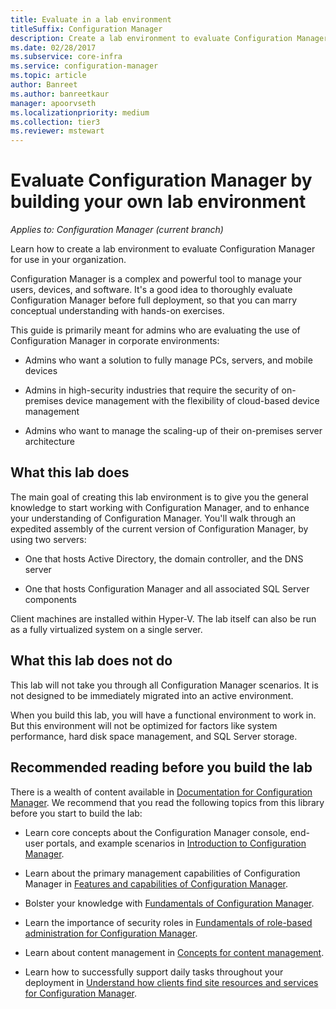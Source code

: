 ```yaml
---
title: Evaluate in a lab environment
titleSuffix: Configuration Manager
description: Create a lab environment to evaluate Configuration Manager for use in your organization.
ms.date: 02/28/2017
ms.subservice: core-infra
ms.service: configuration-manager
ms.topic: article
author: Banreet
ms.author: banreetkaur
manager: apoorvseth
ms.localizationpriority: medium
ms.collection: tier3
ms.reviewer: mstewart
---
```

# Evaluate Configuration Manager by building your own lab environment

*Applies to: Configuration Manager (current branch)*

 Learn how to create a lab environment to evaluate Configuration Manager for use in your organization.

 Configuration Manager is a complex and powerful tool to manage your users, devices, and software. It's a good idea to thoroughly evaluate Configuration Manager before full deployment, so that you can marry conceptual understanding with hands-on exercises.

 This guide is primarily meant for admins who are evaluating the use of Configuration Manager in corporate environments:

-   Admins who want a solution to fully manage PCs, servers, and mobile devices

-   Admins in high-security industries that require the security of on-premises device management with the flexibility of cloud-based device management

-   Admins who want to manage the scaling-up of their on-premises server architecture

## What this lab does
 The main goal of creating this lab environment is to give you the general knowledge to start working with Configuration Manager, and to enhance your understanding of Configuration Manager. You'll walk through an expedited assembly of the current version of Configuration Manager, by using two servers:

-   One that hosts Active Directory, the domain controller, and the DNS server

-   One that hosts Configuration Manager and all associated SQL Server components

Client machines are installed within Hyper-V. The lab itself can also be run as a fully virtualized system on a single server.

## What this lab does not do
 This lab will not take you through all Configuration Manager scenarios. It is not designed to be immediately migrated into an active environment.

 When you build this lab, you will have a functional environment to work in. But this environment will not be optimized for factors like system performance, hard disk space management, and SQL Server storage.

##  <a name="BKMK_EvalRec"></a> Recommended reading before you build the lab
 There is a wealth of content available in [Documentation for Configuration Manager](/sccm/). We recommend that you read the following topics from this library before you start to build the lab:

-   Learn core concepts about the Configuration Manager console, end-user portals, and example scenarios in [Introduction to Configuration Manager](../../core/understand/introduction.md).

-   Learn about the primary management capabilities of Configuration Manager in [Features and capabilities of Configuration Manager](../../core/plan-design/changes/features-and-capabilities.md).

-   Bolster your knowledge with [Fundamentals of Configuration Manager](../../core/understand/fundamentals.md).

-   Learn the importance of security roles in [Fundamentals of role-based administration for Configuration Manager](../../core/understand/fundamentals-of-role-based-administration.md).

-   Learn about content management in [Concepts for content management](../../core/plan-design/hierarchy/fundamental-concepts-for-content-management.md).

-   Learn how to successfully support daily tasks throughout your deployment in [Understand how clients find site resources and services for Configuration Manager](../../core/plan-design/hierarchy/understand-how-clients-find-site-resources-and-services.md).